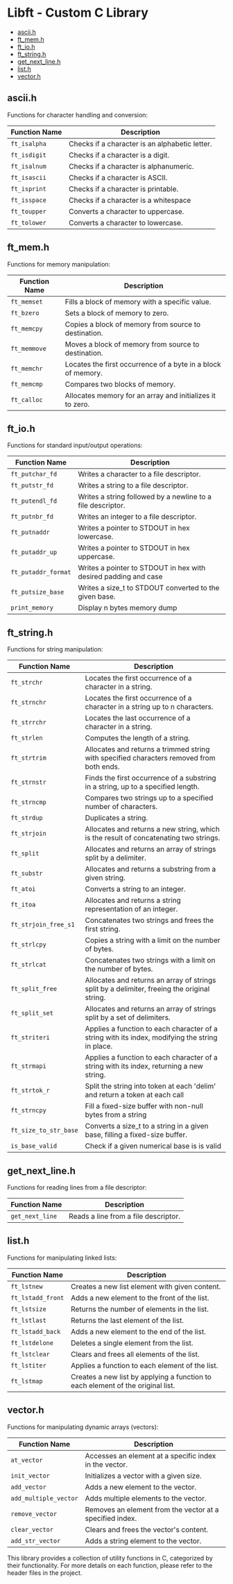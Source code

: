 # Libft - Custom C Library

- [ascii.h](#ascii-h)
- [ft_mem.h](#ft_mem-h)
- [ft_io.h](#ft_stdio-h)
- [ft_string.h](#ft_string-h)
- [get_next_line.h](#get_next_line-h)
- [list.h](#list-h)
- [vector.h](#vector-h)

## ascii.h

Functions for character handling and conversion:

| Function Name | Description                                     |
|---------------|-------------------------------------------------|
| `ft_isalpha`  | Checks if a character is an alphabetic letter. |
| `ft_isdigit`  | Checks if a character is a digit.              |
| `ft_isalnum`  | Checks if a character is alphanumeric.         |
| `ft_isascii`  | Checks if a character is ASCII.                |
| `ft_isprint`  | Checks if a character is printable.            |
| `ft_isspace`  | Checks if a character is a whitespace          |
| `ft_toupper`  | Converts a character to uppercase.             |
| `ft_tolower`  | Converts a character to lowercase.             |

## ft_mem.h

Functions for memory manipulation:

| Function Name | Description                                        |
|---------------|----------------------------------------------------|
| `ft_memset`   | Fills a block of memory with a specific value.    |
| `ft_bzero`    | Sets a block of memory to zero.                   |
| `ft_memcpy`   | Copies a block of memory from source to destination. |
| `ft_memmove`  | Moves a block of memory from source to destination.|
| `ft_memchr`   | Locates the first occurrence of a byte in a block of memory. |
| `ft_memcmp`   | Compares two blocks of memory.                    |
| `ft_calloc`   | Allocates memory for an array and initializes it to zero. |

## ft_io.h

Functions for standard input/output operations:

| Function Name           | Description                                      |
|-------------------------|--------------------------------------------------|
| `ft_putchar_fd`         | Writes a character to a file descriptor.       |
| `ft_putstr_fd`          | Writes a string to a file descriptor.           |
| `ft_putendl_fd`         | Writes a string followed by a newline to a file descriptor. |
| `ft_putnbr_fd`          | Writes an integer to a file descriptor.         |
| `ft_putnaddr`           | Writes a pointer to STDOUT in hex lowercase.   |
| `ft_putaddr_up`         | Writes a pointer to STDOUT in hex uppercase.   |
| `ft_putaddr_format`     | Writes a pointer to STDOUT in hex with desired padding and case |
| `ft_putsize_base`       | Writes a size_t to STDOUT converted to the given base.   |
| `print_memory`          | Display n bytes memory dump |

## ft_string.h

Functions for string manipulation:

| Function Name          | Description                                                   |
|------------------------|---------------------------------------------------------------|
| `ft_strchr`            | Locates the first occurrence of a character in a string.     |
| `ft_strnchr`           | Locates the first occurrence of a character in a string up to n characters. |
| `ft_strrchr`           | Locates the last occurrence of a character in a string.      |
| `ft_strlen`            | Computes the length of a string.                             |
| `ft_strtrim`           | Allocates and returns a trimmed string with specified characters removed from both ends. |
| `ft_strnstr`           | Finds the first occurrence of a substring in a string, up to a specified length. |
| `ft_strncmp`           | Compares two strings up to a specified number of characters. |
| `ft_strdup`            | Duplicates a string.                                        |
| `ft_strjoin`           | Allocates and returns a new string, which is the result of concatenating two strings. |
| `ft_split`             | Allocates and returns an array of strings split by a delimiter. |
| `ft_substr`            | Allocates and returns a substring from a given string.       |
| `ft_atoi`              | Converts a string to an integer.                            |
| `ft_itoa`              | Allocates and returns a string representation of an integer. |
| `ft_strjoin_free_s1`   | Concatenates two strings and frees the first string.         |
| `ft_strlcpy`           | Copies a string with a limit on the number of bytes.         |
| `ft_strlcat`           | Concatenates two strings with a limit on the number of bytes.|
| `ft_split_free`        | Allocates and returns an array of strings split by a delimiter, freeing the original string. |
| `ft_split_set`         | Allocates and returns an array of strings split by a set of delimiters. |
| `ft_striteri`          | Applies a function to each character of a string with its index, modifying the string in place. |
| `ft_strmapi`           | Applies a function to each character of a string with its index, returning a new string. |
| `ft_strtok_r`          | Split the string into token at each 'delim' and return a token at each call |
| `ft_strncpy`          | Fill a fixed-size buffer with non-null bytes from a string |
| `ft_size_to_str_base`     | Converts a size_t to a string in a given base, filling a fixed-size buffer. |
| `is_base_valid`     | Check if a given numerical base is is valid |

## get_next_line.h

Functions for reading lines from a file descriptor:

| Function Name               | Description                                          |
|-----------------------------|------------------------------------------------------|
| `get_next_line`             | Reads a line from a file descriptor.                |

## list.h

Functions for manipulating linked lists:

| Function Name        | Description                                              |
|----------------------|----------------------------------------------------------|
| `ft_lstnew`         | Creates a new list element with given content.          |
| `ft_lstadd_front`   | Adds a new element to the front of the list.            |
| `ft_lstsize`        | Returns the number of elements in the list.             |
| `ft_lstlast`        | Returns the last element of the list.                   |
| `ft_lstadd_back`    | Adds a new element to the end of the list.              |
| `ft_lstdelone`      | Deletes a single element from the list.                 |
| `ft_lstclear`       | Clears and frees all elements of the list.              |
| `ft_lstiter`        | Applies a function to each element of the list.         |
| `ft_lstmap`         | Creates a new list by applying a function to each element of the original list. |

## vector.h

Functions for manipulating dynamic arrays (vectors):

| Function Name            | Description                                           |
|--------------------------|-------------------------------------------------------|
| `at_vector`              | Accesses an element at a specific index in the vector. |
| `init_vector`            | Initializes a vector with a given size.              |
| `add_vector`             | Adds a new element to the vector.                    |
| `add_multiple_vector`    | Adds multiple elements to the vector.                |
| `remove_vector`          | Removes an element from the vector at a specified index. |
| `clear_vector`           | Clears and frees the vector's content.                |
| `add_str_vector`         | Adds a string element to the vector.                  |

This library provides a collection of utility functions in C, categorized by their functionality. For more details on each function, please refer to the header files in the project.
